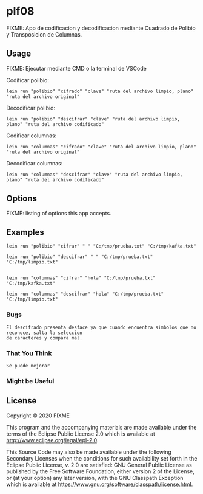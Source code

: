 # plf08

FIXME: App de codificacion y decodificacion mediante Cuadrado de Polibio y Transposicion de Columnas.

## Usage

FIXME: Ejecutar mediante CMD o la terminal de VSCode

Codificar polibio:

    lein run "polibio" "cifrado" "clave" "ruta del archivo limpio, plano" "ruta del archivo original" 

Decodificar polibio:

    lein run "polibio" "descifrar" "clave" "ruta del archivo limpio, plano" "ruta del archivo codificado"

Codificar columnas:

    lein run "columnas" "cifrado" "clave" "ruta del archivo limpio, plano" "ruta del archivo original" 

Decodificar columnas:

    lein run "columnas" "descifrar" "clave" "ruta del archivo limpio, plano" "ruta del archivo codificado"   

## Options

FIXME: listing of options this app accepts.

## Examples

    lein run "polibio" "cifrar" " " "C:/tmp/prueba.txt" "C:/tmp/kafka.txt"

    lein run "polibio" "descifrar" " " "C:/tmp/prueba.txt" "C:/tmp/limpio.txt"

    
    lein run "columnas" "cifrar" "hola" "C:/tmp/prueba.txt" "C:/tmp/kafka.txt"

    lein run "columnas" "descifrar" "hola" "C:/tmp/prueba.txt" "C:/tmp/limpio.txt"

### Bugs

    El descifrado presenta desface ya que cuando encuentra simbolos que no reconoce, salta la seleccion
    de caracteres y compara mal.

### That You Think

    Se puede mejorar

### Might be Useful

## License

Copyright © 2020 FIXME

This program and the accompanying materials are made available under the
terms of the Eclipse Public License 2.0 which is available at
http://www.eclipse.org/legal/epl-2.0.

This Source Code may also be made available under the following Secondary
Licenses when the conditions for such availability set forth in the Eclipse
Public License, v. 2.0 are satisfied: GNU General Public License as published by
the Free Software Foundation, either version 2 of the License, or (at your
option) any later version, with the GNU Classpath Exception which is available
at https://www.gnu.org/software/classpath/license.html.
